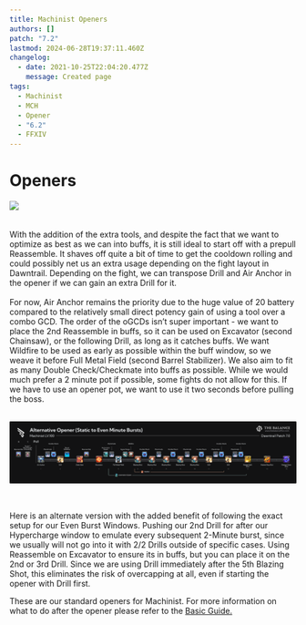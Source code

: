 ```yaml
---
title: Machinist Openers
authors: []
patch: "7.2"
lastmod: 2024-06-28T19:37:11.460Z
changelog:
  - date: 2021-10-25T22:04:20.477Z
    message: Created page
tags:
  - Machinist
  - MCH
  - Opener
  - "6.2"
  - FFXIV
---
```

# Openers 

![](/img/jobs/mch/machinist-standard-opener-aa-6-.png)

<br>
With the addition of the extra tools, and despite the fact that we want to optimize as best as we can into buffs, it is still ideal to start off with a prepull Reassemble. It shaves off quite a bit of time to get the cooldown rolling and could possibly net us an extra usage depending on the fight layout in Dawntrail. Depending on the fight, we can transpose Drill and Air Anchor in the opener if we can gain an extra Drill for it. 
<br>
<br>
For now, Air Anchor remains the priority due to the huge value of 20 battery compared to the relatively small direct potency gain of using a tool over a combo GCD. The order of the oGCDs isn’t super important - we want to place the 2nd Reassemble in buffs, so it can be used on Excavator (second Chainsaw), or the following Drill, as long as it catches buffs. We want Wildfire to be used as early as possible within the buff window, so we weave it before Full Metal Field (second Barrel Stabilizer). We also aim to fit as many Double Check/Checkmate into buffs as possible. While we would much prefer a 2 minute pot if possible, some fights do not allow for this. If we have to use an opener pot, we want to use it two seconds before pulling the boss.

<br>

<br>

![](/img/jobs/mch/machinist-alternative-opener-static-to-even-minute-bursts-.png)

<br>

Here is an alternate version with the added benefit of following the exact setup for our Even Burst Windows. Pushing our 2nd Drill for after our Hypercharge window to emulate every subsequent 2-Minute burst, since we usually will not go into it with 2/2 Drills outside of specific cases. Using Reassemble on Excavator to ensure its in buffs, but you can place it on the 2nd or 3rd Drill. Since we are using Drill immediately after the 5th Blazing Shot, this eliminates the risk of overcapping at all, even if starting the opener with Drill first.

These are our standard openers for Machinist. For more information on what to do after the opener please refer to the [Basic Guide.](https://www.thebalanceffxiv.com/jobs/ranged/machinist/basic-guide/)